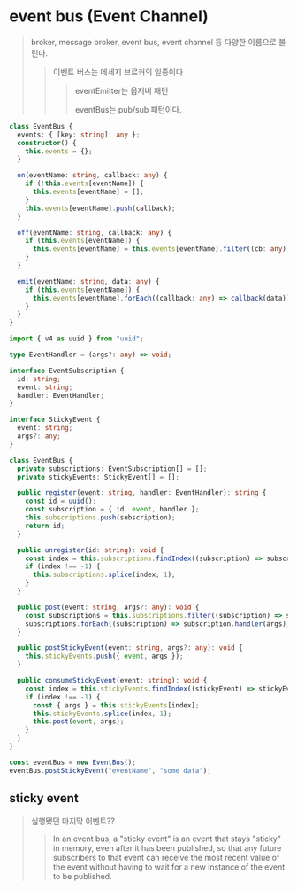 # event bus (Event Channel)

> broker, message broker, event bus, event channel 등 다양한 이름으로 불린다.
>
> > 이벤트 버스는 메세지 브로커의 일종이다
> >
> > > eventEmitter는 옵저버 패턴
> > >
> > > eventBus는 pub/sub 패턴이다.

```ts
class EventBus {
  events: { [key: string]: any };
  constructor() {
    this.events = {};
  }

  on(eventName: string, callback: any) {
    if (!this.events[eventName]) {
      this.events[eventName] = [];
    }
    this.events[eventName].push(callback);
  }

  off(eventName: string, callback: any) {
    if (this.events[eventName]) {
      this.events[eventName] = this.events[eventName].filter((cb: any) => cb !== callback);
    }
  }

  emit(eventName: string, data: any) {
    if (this.events[eventName]) {
      this.events[eventName].forEach((callback: any) => callback(data));
    }
  }
}
```

```ts
import { v4 as uuid } from "uuid";

type EventHandler = (args?: any) => void;

interface EventSubscription {
  id: string;
  event: string;
  handler: EventHandler;
}

interface StickyEvent {
  event: string;
  args?: any;
}

class EventBus {
  private subscriptions: EventSubscription[] = [];
  private stickyEvents: StickyEvent[] = [];

  public register(event: string, handler: EventHandler): string {
    const id = uuid();
    const subscription = { id, event, handler };
    this.subscriptions.push(subscription);
    return id;
  }

  public unregister(id: string): void {
    const index = this.subscriptions.findIndex((subscription) => subscription.id === id);
    if (index !== -1) {
      this.subscriptions.splice(index, 1);
    }
  }

  public post(event: string, args?: any): void {
    const subscriptions = this.subscriptions.filter((subscription) => subscription.event === event);
    subscriptions.forEach((subscription) => subscription.handler(args));
  }

  public postStickyEvent(event: string, args?: any): void {
    this.stickyEvents.push({ event, args });
  }

  public consumeStickyEvent(event: string): void {
    const index = this.stickyEvents.findIndex((stickyEvent) => stickyEvent.event === event);
    if (index !== -1) {
      const { args } = this.stickyEvents[index];
      this.stickyEvents.splice(index, 1);
      this.post(event, args);
    }
  }
}

const eventBus = new EventBus();
eventBus.postStickyEvent("eventName", "some data");
```

## sticky event

> 실행됐던 마지막 이벤트??
>
> > In an event bus, a "sticky event" is an event that stays "sticky" in memory, even after it has been published, so that any future subscribers to that event can receive the most recent value of the event without having to wait for a new instance of the event to be published.
